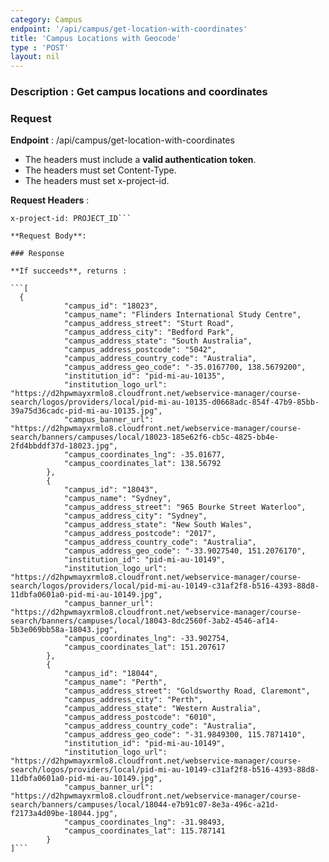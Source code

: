 ```yaml
---
category: Campus
endpoint: '/api/campus/get-location-with-coordinates'
title: 'Campus Locations with Geocode'
type : 'POST'
layout: nil
---
```

### **Description** : Get campus locations and coordinates

### Request

**Endpoint** : /api/campus/get-location-with-coordinates

* The headers must include a **valid authentication token**.
* The headers must set Content-Type.
* The headers must set x-project-id.

**Request Headers** :

```Content-Type: application/json
x-project-id: PROJECT_ID```

**Request Body**: 

### Response

**If succeeds**, returns : 

```[
  {
            "campus_id": "18023",
            "campus_name": "Flinders International Study Centre",
            "campus_address_street": "Sturt Road",
            "campus_address_city": "Bedford Park",
            "campus_address_state": "South Australia",
            "campus_address_postcode": "5042",
            "campus_address_country_code": "Australia",
            "campus_address_geo_code": "-35.0167700, 138.5679200",
            "institution_id": "pid-mi-au-10135",
            "institution_logo_url": "https://d2hpwmayxrmlo8.cloudfront.net/webservice-manager/course-search/logos/providers/local/pid-mi-au-10135-d0668adc-854f-47b9-85bb-39a75d36cadc-pid-mi-au-10135.jpg",
            "campus_banner_url": "https://d2hpwmayxrmlo8.cloudfront.net/webservice-manager/course-search/banners/campuses/local/18023-185e62f6-cb5c-4825-bb4e-2fd4bbddf37d-18023.jpg",
            "campus_coordinates_lng": -35.01677,
            "campus_coordinates_lat": 138.56792
        },
        {
            "campus_id": "18043",
            "campus_name": "Sydney",
            "campus_address_street": "965 Bourke Street Waterloo",
            "campus_address_city": "Sydney",
            "campus_address_state": "New South Wales",
            "campus_address_postcode": "2017",
            "campus_address_country_code": "Australia",
            "campus_address_geo_code": "-33.9027540, 151.2076170",
            "institution_id": "pid-mi-au-10149",
            "institution_logo_url": "https://d2hpwmayxrmlo8.cloudfront.net/webservice-manager/course-search/logos/providers/local/pid-mi-au-10149-c31af2f8-b516-4393-88d8-11dbfa0601a0-pid-mi-au-10149.jpg",
            "campus_banner_url": "https://d2hpwmayxrmlo8.cloudfront.net/webservice-manager/course-search/banners/campuses/local/18043-8dc2560f-3ab2-4546-af14-5b3e069bb58a-18043.jpg",
            "campus_coordinates_lng": -33.902754,
            "campus_coordinates_lat": 151.207617
        },
        {
            "campus_id": "18044",
            "campus_name": "Perth",
            "campus_address_street": "Goldsworthy Road, Claremont",
            "campus_address_city": "Perth",
            "campus_address_state": "Western Australia",
            "campus_address_postcode": "6010",
            "campus_address_country_code": "Australia",
            "campus_address_geo_code": "-31.9849300, 115.7871410",
            "institution_id": "pid-mi-au-10149",
            "institution_logo_url": "https://d2hpwmayxrmlo8.cloudfront.net/webservice-manager/course-search/logos/providers/local/pid-mi-au-10149-c31af2f8-b516-4393-88d8-11dbfa0601a0-pid-mi-au-10149.jpg",
            "campus_banner_url": "https://d2hpwmayxrmlo8.cloudfront.net/webservice-manager/course-search/banners/campuses/local/18044-e7b91c07-8e3a-496c-a21d-f2173a4d09be-18044.jpg",
            "campus_coordinates_lng": -31.98493,
            "campus_coordinates_lat": 115.787141
        }
]```